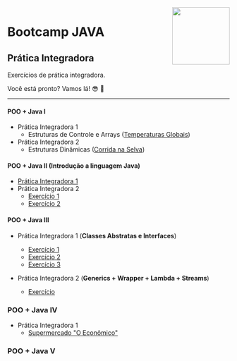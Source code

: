 <img src="https://i.ibb.co/M6nBBb0/mascote.png" align="right" width="130">

# Bootcamp JAVA

## Prática Integradora

Exercícios de prática integradora.

Você está pronto? Vamos lá! 😎 🤘

---

#### POO + Java I

- Prática Integradora 1
    - Estruturas de Controle e
      Arrays ([Temperaturas Globais](https://github.com/JoseMateusLeva/java-camp/tree/master/PooJava1/temperatura))
- Prática Integradora 2
    - Estruturas
      Dinâmicas ([Corrida na Selva](https://github.com/JoseMateusLeva/java-camp/tree/master/PooJava1/corrida))

#### POO + Java II (Introdução a linguagem Java)

- [Prática Integradora 1](https://github.com/JoseMateusLeva/java-camp/tree/master/PooJava2/integradora1)
- Prática Integradora 2
    - [Exercício 1](https://github.com/JoseMateusLeva/java-camp/tree/master/PooJava2/integradora2/exercicio1)
    - [Exercício 2](https://github.com/JoseMateusLeva/java-camp/tree/master/PooJava2/integradora2/exercicio2)

#### POO + Java III

- Prática Integradora 1 (**Classes Abstratas e Interfaces**)
    - [Exercício 1](https://github.com/JoseMateusLeva/java-camp/tree/master/PooJava3/integradora1/exercicio1)
    - [Exercício 2](https://github.com/JoseMateusLeva/java-camp/tree/master/PooJava3/integradora1/exercicio2)
    - [Exercício 3](https://github.com/JoseMateusLeva/java-camp/tree/master/PooJava3/integradora1/exercicio3)

- Prática Integradora 2 (**Generics + Wrapper + Lambda + Streams**)
    - [Exercício](https://github.com/JoseMateusLeva/java-camp/tree/master/PooJava3/integradora2)

### POO + Java IV

- Prática Integradora 1
  - [Supermercado "O Econômico"](https://github.com/JoseMateusLeva/java-camp/tree/master/PooJava4/integradora1)


### POO + Java V